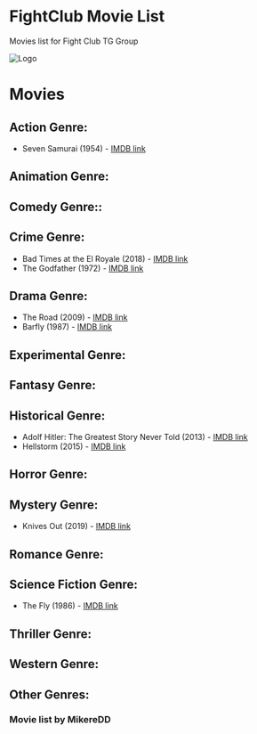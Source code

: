 # FightClub Movie List
Movies list for Fight Club TG Group

![Logo](https://raw.githubusercontent.com/MikereDD/FightClub_TV-Movies_List/master/img/fc-256x256.png)

# Movies

## Action Genre:
* Seven Samurai (1954) - [IMDB link](https://www.imdb.com/title/tt0047478/)

## Animation Genre:

## Comedy Genre::

## Crime Genre:
* Bad Times at the El Royale (2018) - [IMDB link](https://www.imdb.com/title/tt6628394/)
* The Godfather (1972) - [IMDB link](https://www.imdb.com/title/tt0068646/)

## Drama Genre:
* The Road (2009) - [IMDB link](https://www.imdb.com/title/tt0898367/)
* Barfly (1987) - [IMDB link](https://www.imdb.com/title/tt0092618/)

## Experimental Genre:

## Fantasy Genre:

## Historical Genre:
* Adolf Hitler: The Greatest Story Never Told (2013) - [IMDB link](https://www.imdb.com/title/tt3526810/)
* Hellstorm (2015) - [IMDB link](https://www.imdb.com/title/tt4661358/)

## Horror Genre:

## Mystery Genre:
* Knives Out (2019) - [IMDB link](https://www.imdb.com/title/tt8946378/)

## Romance Genre:

## Science Fiction Genre:
* The Fly (1986) - [IMDB link](https://www.imdb.com/title/tt0091064/)

## Thriller Genre:

## Western Genre:

## Other Genres:

### Movie list by MikereDD
